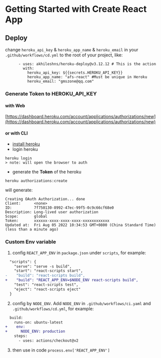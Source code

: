 # Getting Started with Create React App

## Deploy

change `heroku_api_key` & `heroku_app_name` & `heroku_email`  in your `.github/workflows/cd.yml` to the root of your project, like:

```
      - uses: akhileshns/heroku-deploy@v3.12.12 # This is the action
        with:
          heroku_api_key: ${{secrets.HEROKU_API_KEY}}
          heroku_app_name: "afs-react" #Must be unique in Heroku
          heroku_email: "gmszone@qq.com"
```

### Generate Token to HEROKU_API_KEY

#### with Web

[https://dashboard.heroku.com/account/applications/authorizations/new](https://dashboard.heroku.com/account/applications/authorizations/new)

#### or with CLI

- [install heroku](https://devcenter.heroku.com/articles/heroku-cli)
- login heroku

```
heroku login
> note: will open the browser to auth
```
- generate the **Token** of the heroku
```
heroku authorizations:create
```

will generate:

```
Creating OAuth Authorization... done
Client:      <none>
ID:          7f750130-8992-47ec-99f5-0c9c66cf68e0
Description: Long-lived user authorization
Scope:       global
Token:       xxxxxx-xxxx-xxxx-xxxx-xxxxxxxxxxxx
Updated at:  Fri Aug 05 2022 10:34:53 GMT+0800 (China Standard Time) (less than a minute ago)
```

### Custom Env variable

1. config `REACT_APP_ENV` in `package.json` under `scripts`, for example:

```diff
  "scripts": {
    "serve": "serve -s build",
    "start": "react-scripts start",
-    "build": "react-scripts build",
+    "build": "REACT_APP_ENV=$NODE_ENV react-scripts build",
    "test": "react-scripts test",
    "eject": "react-scripts eject"
  }
```

2. config by `NODE_ENV`. Add `NODE_ENV` in `.github/workflows/ci.yaml` and `.github/workflows/cd.yml`, for example:

```diff
  build:
    runs-on: ubuntu-latest
+    env:
+      NODE_ENV: production
    steps:
      - uses: actions/checkout@v2
```

3. then use in code `process.env['REACT_APP_ENV']`

